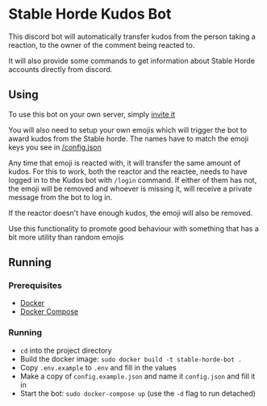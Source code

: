 # Stable Horde Kudos Bot

This discord bot will automatically transfer kudos from the person taking a reaction, to the owner of the comment being reacted to.

It will also provide some commands to get information about Stable Horde accounts directly from discord.

## Using

To use this bot on your own server, simply [invite it](https://discord.com/login?redirect_to=%2Foauth2%2Fauthorize%3Fclient_id%3D1019572037360025650%26permissions%3D8192%26scope%3Dbot)

You will also need to setup your own emojis which will trigger the bot to award kudos from the Stable horde. The names have to match the emoji keys you see in [/config.json](config.json)

Any time that emoji is reacted with, it will transfer the same amount of kudos. For this to work, both the reactor and the reactee, needs to have logged in to the Kudos bot with `/login` command. If either of them has not, the emoji will be removed and whoever is missing it, will receive a private message from the bot to log in.

If the reactor doesn't have enough kudos, the emoji will also be removed.

Use this functionality to promote good behaviour with something that has a bit more utility than random emojis

## Running

### Prerequisites

-   [Docker](https://www.docker.com/)
-   [Docker Compose](https://docs.docker.com/compose/)

### Running

-   `cd` into the project directory
-   Build the docker image: `sudo docker build -t stable-horde-bot .`
-   Copy `.env.example` to `.env` and fill in the values
-   Make a copy of `config.example.json` and name it `config.json` and fill it in
-   Start the bot: `sudo docker-compose up` (use the `-d` flag to run detached)
